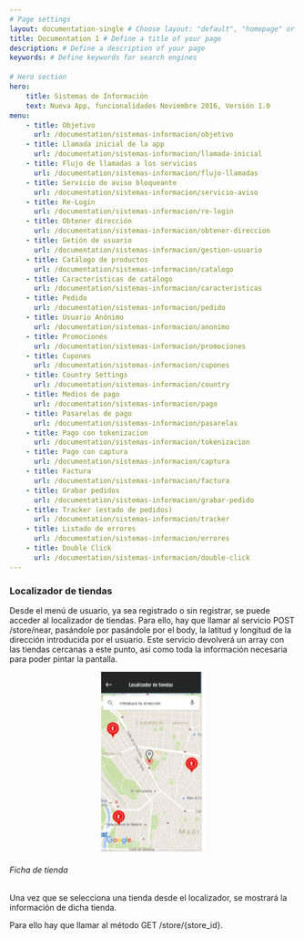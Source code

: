 ```yaml
---
# Page settings
layout: documentation-single # Choose layout: "default", "homepage" or "documentation-archive"
title: Documentation 1 # Define a title of your page
description: # Define a description of your page
keywords: # Define keywords for search engines

# Hero section
hero:
    title: Sistemas de Información
    text: Nueva App, funcionalidades Noviembre 2016, Versión 1.0
menu:
    - title: Objetivo
      url: /documentation/sistemas-informacion/objetivo
    - title: Llamada inicial de la app
      url: /documentation/sistemas-informacion/llamada-inicial
    - title: Flujo de llamadas a los servicios 
      url: /documentation/sistemas-informacion/flujo-llamadas
    - title: Servicio de aviso bloqueante
      url: /documentation/sistemas-informacion/servicio-aviso
    - title: Re-Login
      url: /documentation/sistemas-informacion/re-login
    - title: Obtener dirección
      url: /documentation/sistemas-informacion/obtener-direccion
    - title: Getión de usuario
      url: /documentation/sistemas-informacion/gestion-usuario
    - title: Catálogo de productos
      url: /documentation/sistemas-informacion/catalogo
    - title: Características de catálogo
      url: /documentation/sistemas-informacion/caracteristicas
    - title: Pedido
      url: /documentation/sistemas-informacion/pedido
    - title: Usuario Anónimo
      url: /documentation/sistemas-informacion/anonimo
    - title: Promociones
      url: /documentation/sistemas-informacion/promociones
    - title: Cupones
      url: /documentation/sistemas-informacion/cupones
    - title: Country Settings
      url: /documentation/sistemas-informacion/country
    - title: Medios de pago
      url: /documentation/sistemas-informacion/pago
    - title: Pasarelas de pago
      url: /documentation/sistemas-informacion/pasarelas
    - title: Pago con tokenizacion
      url: /documentation/sistemas-informacion/tokenizacion
    - title: Pago con captura
      url: /documentation/sistemas-informacion/captura
    - title: Factura
      url: /documentation/sistemas-informacion/factura
    - title: Grabar pedidos
      url: /documentation/sistemas-informacion/grabar-pedido
    - title: Tracker (estado de pedidos)
      url: /documentation/sistemas-informacion/tracker
    - title: Listado de errores
      url: /documentation/sistemas-informacion/errores
    - title: Double Click
      url: /documentation/sistemas-informacion/double-click
---
```


### Localizador de tiendas   

Desde el menú de usuario, ya sea registrado o sin registrar, se puede acceder al localizador de tiendas. Para ello, hay que llamar al servicio POST /store/near, pasándole por pasándole por el body, la latitud y longitud de la dirección introducida por el usuario. Este servicio devolverá un array con las tiendas cercanas a este punto, así como toda la información necesaria para poder pintar la pantalla.

<p style="text-align: center;">
	<img src="/dox-theme/assets/images/docs/sistemas-informacion/45.png"/>
</p>

###### Ficha de tienda 

Una vez que se selecciona una tienda desde el localizador, se mostrará la información de dicha tienda.

Para ello hay que llamar al método GET /store/{store_id}.